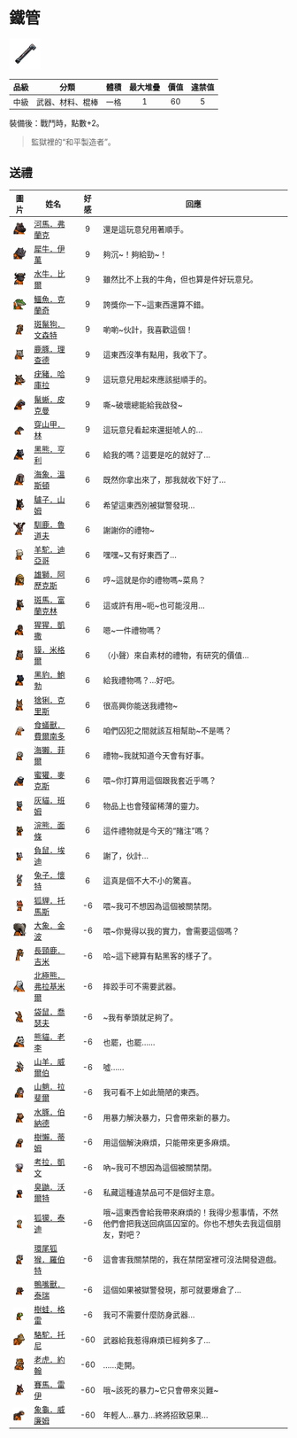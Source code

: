 # 鐵管

![img](images/item_pic_TG.png)

|品級|分類|體積|最大堆疊|價值|違禁值|
|:--:|:--:|:--:|:--:|:--:|:--:|
|中級|武器、材料、棍棒|一格|1|60|5|

裝備後：戰鬥時，點數+2。

> 監獄裡的“和平製造者”。

## 送禮

|圖片|姓名|好感|回應|
|:--:|--|:--:|--|
|![img](images/hippopotamus.png)|[河馬．弗蘭克](河馬．弗蘭克.md)|9|還是這玩意兒用著順手。|
|![img](images/rhinoceros.png)|[犀牛．伊萬](犀牛．伊萬.md)|9|夠沉\~！夠給勁\~！|
|![img](images/AfricanBuffalo.png)|[水牛．比爾](水牛．比爾.md)|9|雖然比不上我的牛角，但也算是件好玩意兒。|
|![img](images/crocodile.png)|[鱷魚．克蘭奇](鱷魚．克蘭奇.md)|9|誇獎你一下\~這東西還算不錯。|
|![img](images/SpottedHyaena.png)|[斑鬣狗．文森特](斑鬣狗．文森特.md)|9|喲喲\~伙計，我喜歡這個！|
|![img](images/DeerDolphin.png)|[鹿豚．理查德](鹿豚．理查德.md)|9|這東西沒準有點用，我收下了。|
|![img](images/Warthog.png)|[疣豬．哈庫拉](疣豬．哈庫拉.md)|9|這玩意兒用起來應該挺順手的。|
|![img](images/MarineIguana.png)|[鬣蜥．皮克曼](鬣蜥．皮克曼.md)|9|嘶\~破壞總能給我啟發\~|
|![img](images/pangolin.png)|[穿山甲．林](穿山甲．林.md)|9|這玩意兒看起來還挺唬人的…|
|![img](images/BlackBear.png)|[黑熊．亨利](黑熊．亨利.md)|6|給我的嗎？這要是吃的就好了…|
|![img](images/walrus.png)|[海象．溫斯頓](海象．溫斯頓.md)|6|既然你拿出來了，那我就收下好了…|
|![img](images/donkey.png)|[驢子．山姆](驢子．山姆.md)|6|希望這東西別被獄警發現…|
|![img](images/reindeer.png)|[馴鹿．魯道夫](馴鹿．魯道夫.md)|6|謝謝你的禮物\~|
|![img](images/Alpaca.png)|[羊駝．迪亞哥](羊駝．迪亞哥.md)|6|嘿嘿\~又有好東西了…|
|![img](images/lion.png)|[雄獅．阿歷克斯](雄獅．阿歷克斯.md)|6|哼\~這就是你的禮物嗎\~菜鳥？|
|![img](images/zebra.png)|[斑馬．富蘭克林](斑馬．富蘭克林.md)|6|這或許有用\~呃\~也可能沒用…|
|![img](images/chimpanzee.png)|[猩猩．凱撒](猩猩．凱撒.md)|6|嗯\~一件禮物嗎？|
|![img](images/tapir.png)|[貘．米格爾](貘．米格爾.md)|6|（小聲）來自素材的禮物，有研究的價值…|
|![img](images/BlackPanther.png)|[黑豹．鮑勃](黑豹．鮑勃.md)|6|給我禮物嗎？…好吧。|
|![img](images/Lynx.png)|[猞猁．克里斯](猞猁．克里斯.md)|6|很高興你能送我禮物\~|
|![img](images/Anteater.png)|[食蟻獸．費爾南多](食蟻獸．費爾南多.md)|6|咱們囚犯之間就該互相幫助\~不是嗎？|
|![img](images/SeaOtter.png)|[海獺．菲爾](海獺．菲爾.md)|6|禮物\~我就知道今天會有好事。|
|![img](images/HoneyBadger.png)|[蜜獾．麥克斯](蜜獾．麥克斯.md)|6|喂\~你打算用這個跟我套近乎嗎？|
|![img](images/cat.png)|[灰貓．班姆](灰貓．班姆.md)|6|物品上也會殘留稀薄的靈力。|
|![img](images/Raccoon.png)|[浣熊．面條](浣熊．面條.md)|6|這件禮物就是今天的“賭注”嗎？|
|![img](images/Possum.png)|[負鼠．埃迪](負鼠．埃迪.md)|6|謝了，伙計…|
|![img](images/rabbit.png)|[兔子．懷特](兔子．懷特.md)|6|這真是個不大不小的驚喜。|
|![img](images/fox.png)|[狐貍．托馬斯](狐貍．托馬斯.md)|-6|喂\~我可不想因為這個被關禁閉。|
|![img](images/elephant.png)|[大象．金波](大象．金波.md)|-6|喂\~你覺得以我的實力，會需要這個嗎？|
|![img](images/giraffe.png)|[長頸鹿．吉米](長頸鹿．吉米.md)|-6|哈\~這下總算有點黑客的樣子了。|
|![img](images/PolarBear.png)|[北極熊．弗拉基米爾](北極熊．弗拉基米爾.md)|-6|摔跤手可不需要武器。|
|![img](images/kangaroo.png)|[袋鼠．喬瑟夫](袋鼠．喬瑟夫.md)|-6|\~我有拳頭就足夠了。|
|![img](images/panda.png)|[熊貓．老李](熊貓．老李.md)|-6|也罷，也罷……|
|![img](images/goat.png)|[山羊．威爾伯](山羊．威爾伯.md)|-6|噓……|
|![img](images/Mandrill.png)|[山魈．拉斐爾](山魈．拉斐爾.md)|-6|我可看不上如此簡陋的東西。|
|![img](images/Capybara.png)|[水豚．伯納德](水豚．伯納德.md)|-6|用暴力解決暴力，只會帶來新的暴力。|
|![img](images/sloth.png)|[樹懶．蒂姆](樹懶．蒂姆.md)|-6|用這個解決麻煩，只能帶來更多麻煩。|
|![img](images/Koala.png)|[考拉．凱文](考拉．凱文.md)|-6|吶\~我可不想因為這個被關禁閉。|
|![img](images/skunk.png)|[臭鼬．沃爾特](臭鼬．沃爾特.md)|-6|私藏這種違禁品可不是個好主意。|
|![img](images/meerkat.png)|[狐獴．泰迪](狐獴．泰迪.md)|-6|哦\~這東西會給我帶來麻煩的！我得少惹事情，不然他們會把我送回病區囚室的。你也不想失去我這個朋友，對吧？|
|![img](images/RingTailedLemur.png)|[環尾狐猴．羅伯特](環尾狐猴．羅伯特.md)|-6|這會害我關禁閉的，我在禁閉室裡可沒法開發遊戲。|
|![img](images/platypus.png)|[鴨嘴獸．泰瑞](鴨嘴獸．泰瑞.md)|-6|這個如果被獄警發現，那可就要爆倉了…|
|![img](images/Treefrog.png)|[樹蛙．格雷](樹蛙．格雷.md)|-6|我可不需要什麼防身武器…|
|![img](images/camel.png)|[駱駝．托尼](駱駝．托尼.md)|-60|武器給我惹得麻煩已經夠多了…|
|![img](images/tiger.png)|[老虎．約翰](老虎．約翰.md)|-60|……走開。|
|![img](images/horse.png)|[賽馬．雷伊](賽馬．雷伊.md)|-60|哦\~該死的暴力\~它只會帶來災難\~|
|![img](images/Tortoise.png)|[象龜．威廉姆](象龜．威廉姆.md)|-60|年輕人…暴力…終將招致惡果…|

